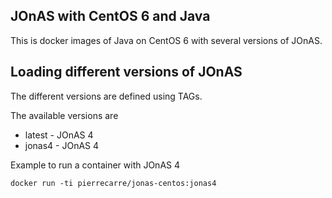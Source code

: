 ## JOnAS with CentOS 6 and Java

This is docker images of Java on CentOS 6 with several versions of JOnAS.

## Loading different versions of JOnAS

The different versions are defined using TAGs.

The available versions are

* latest - JOnAS 4
* jonas4 - JOnAS 4

Example to run a container with JOnAS 4

    docker run -ti pierrecarre/jonas-centos:jonas4
